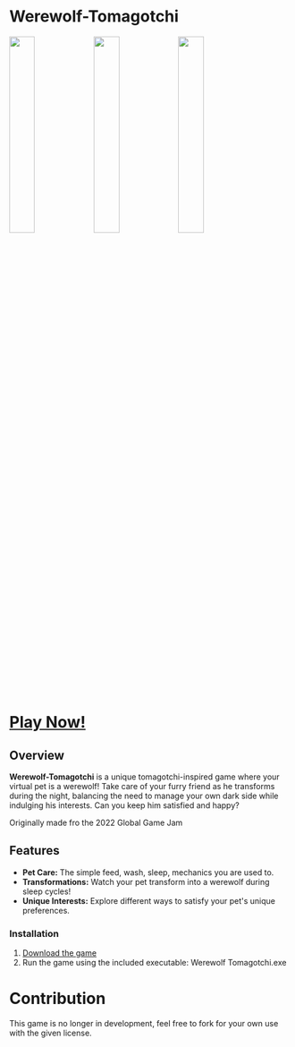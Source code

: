 # Werewolf-Tomagotchi

<img src="https://img.itch.zone/aW1hZ2UvMTM2NjExNC83OTUyNDQ5LnBuZw==/original/oiayTF.png" width="30%" style="display:inline-block"><img src="https://img.itch.zone/aW1hZ2UvMTM2NjExNC83OTUyNDQ4LnBuZw==/original/7%2BQcOl.png" width="30%" style="display:inline-block"><img src="https://img.itch.zone/aW1hZ2UvMTM2NjExNC83OTUyNDUwLnBuZw==/original/UDgvCP.png" width="30%" style="display:inline-block">
<h1><a href="https://joryleech.itch.io/werewolf-tomagatchi?download"> Play Now! </a></h1>

## Overview

**Werewolf-Tomagotchi** is a unique tomagotchi-inspired game where your virtual pet is a werewolf! Take care of your furry friend as he transforms during the night, balancing the need to manage your own dark side while indulging his interests. Can you keep him satisfied and happy?

Originally made fro the 2022 Global Game Jam

## Features

- **Pet Care:** The simple feed, wash, sleep, mechanics you are used to.
- **Transformations:** Watch your pet transform into a werewolf during sleep cycles!
- **Unique Interests:** Explore different ways to satisfy your pet's unique preferences.

### Installation

1. [Download the game](https://joryleech.itch.io/werewolf-tomagatchi?download)
2. Run the game using the included executable: Werewolf Tomagotchi.exe


# Contribution
This game is no longer in development, feel free to fork for your own use with the given license.
